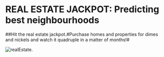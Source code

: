 # REAL ESTATE JACKPOT: Predicting best neighbourhoods

##Hit the real estate jackpot.#Purchase homes and properties for dimes and nickels and watch it quadruple in a matter of months!#
 
![realEstate](Images/houses.jpg).